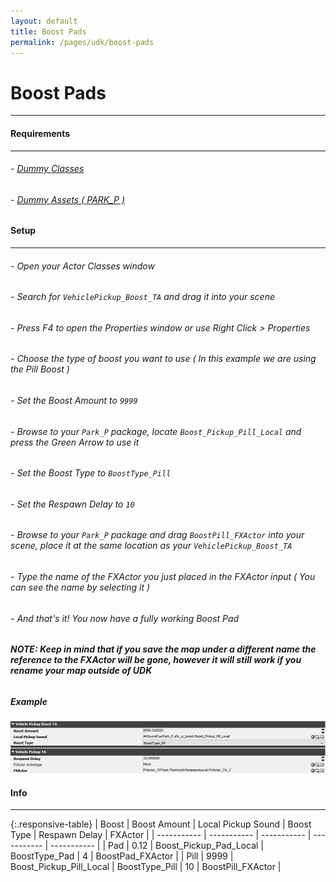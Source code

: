 ```yaml
---
layout: default
title: Boost Pads
permalink: /pages/udk/boost-pads
---
```

# Boost Pads

---

#### Requirements

---

###### - [Dummy Classes](/pages/assets/dummy-classes "Dummy Classes")
###### - [Dummy Assets ( PARK_P )](/pages/assets/dummy-assets "Dummy Assets")

#### Setup

---

###### - Open your Actor Classes window 
###### - Search for ```VehiclePickup_Boost_TA``` and drag it into your scene
###### - Press F4 to open the Properties window or use Right Click > Properties
###### - Choose the type of boost you want to use ( In this example we are using the Pill Boost )
###### - Set the Boost Amount to ```9999```
###### - Browse to your ```Park_P``` package, locate ```Boost_Pickup_Pill_Local``` and press the Green Arrow to use it
###### - Set the Boost Type to ```BoostType_Pill```
###### - Set the Respawn Delay to ```10```
###### - Browse to your ```Park_P``` package and drag ```BoostPill_FXActor``` into your scene, place it at the same location as your ```VehiclePickup_Boost_TA```
###### - Type the name of the FXActor you just placed in the FXActor input ( You can see the name by selecting it )
###### - And that's it! You now have a fully working Boost Pad
###### ***NOTE: Keep in mind that if you save the map under a different name the reference to the FXActor will be gone, however it will still work if you rename your map outside of UDK***

##### Example

![Boost Pad Example](/assets/img/boostpill_example.png "Boost Pad Example")

#### Info

---

{:.responsive-table}
| Boost | Boost Amount | Local Pickup Sound | Boost Type | Respawn Delay | FXActor |
| ----------- | ----------- | ----------- | ----------- | ----------- |
| Pad | 0.12 | Boost_Pickup_Pad_Local | BoostType_Pad | 4 | BoostPad_FXActor |
| Pill | 9999 | Boost_Pickup_Pill_Local | BoostType_Pill | 10 | BoostPill_FXActor |